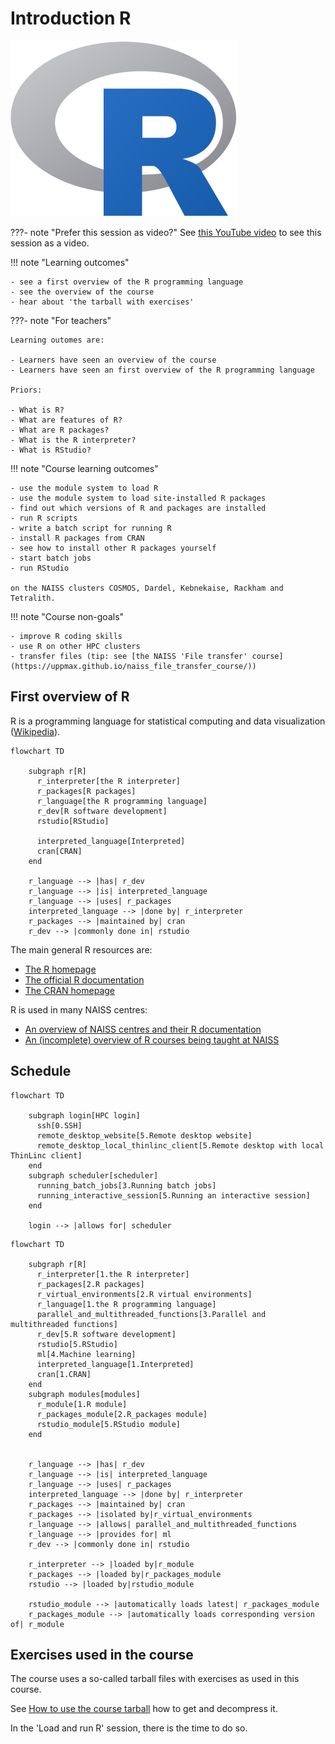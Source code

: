 # Introduction R

![The R logo](r_logo_50.png)

???- note "Prefer this session as video?"
    See [this YouTube video](https://youtu.be/N-TRzv9LdF4)
    to see this session as a video.

!!! note "Learning outcomes"

    - see a first overview of the R programming language
    - see the overview of the course
    - hear about 'the tarball with exercises'

???- note "For teachers"

    Learning outomes are:

    - Learners have seen an overview of the course
    - Learners have seen an first overview of the R programming language

    Priors:

    - What is R?
    - What are features of R?
    - What are R packages?
    - What is the R interpreter?
    - What is RStudio?

!!! note "Course learning outcomes"

    - use the module system to load R
    - use the module system to load site-installed R packages
    - find out which versions of R and packages are installed
    - run R scripts
    - write a batch script for running R
    - install R packages from CRAN
    - see how to install other R packages yourself
    - start batch jobs
    - run RStudio

    on the NAISS clusters COSMOS, Dardel, Kebnekaise, Rackham and Tetralith.

!!! note "Course non-goals"

    - improve R coding skills
    - use R on other HPC clusters
    - transfer files (tip: see [the NAISS 'File transfer' course](https://uppmax.github.io/naiss_file_transfer_course/))

## First overview of R

R is a programming language for statistical computing and data visualization
([Wikipedia](https://en.wikipedia.org/wiki/R_(programming_language))).

```mermaid
flowchart TD

    subgraph r[R]
      r_interpreter[the R interpreter]
      r_packages[R packages]
      r_language[the R programming language]
      r_dev[R software development]
      rstudio[RStudio]

      interpreted_language[Interpreted]
      cran[CRAN]
    end

    r_language --> |has| r_dev
    r_language --> |is| interpreted_language
    r_language --> |uses| r_packages
    interpreted_language --> |done by| r_interpreter
    r_packages --> |maintained by| cran
    r_dev --> |commonly done in| rstudio
```

The main general R resources are:

- [The R homepage](https://www.r-project.org/)
- [The official R documentation](https://cran.r-project.org/manuals.html)
- [The CRAN homepage](https://cran.r-project.org/)

R is used in many NAISS centres:

- [An overview of NAISS centres and their R documentation](http://docs.uppmax.uu.se/software/r/#overview-of-naiss-centers-and-their-documentation-about-r)
- [An (incomplete) overview of R courses being taught at NAISS](http://docs.uppmax.uu.se/software/r/#learning-r)


## Schedule

```mermaid
flowchart TD

    subgraph login[HPC login]
      ssh[0.SSH]
      remote_desktop_website[5.Remote desktop website]
      remote_desktop_local_thinlinc_client[5.Remote desktop with local ThinLinc client]
    end
    subgraph scheduler[scheduler]
      running_batch_jobs[3.Running batch jobs]
      running_interactive_session[5.Running an interactive session]
    end

    login --> |allows for| scheduler

```

```mermaid
flowchart TD

    subgraph r[R]
      r_interpreter[1.the R interpreter]
      r_packages[2.R packages]
      r_virtual_environments[2.R virtual environments]
      r_language[1.the R programming language]
      parallel_and_multithreaded_functions[3.Parallel and multithreaded functions]
      r_dev[5.R software development]
      rstudio[5.RStudio]
      ml[4.Machine learning]
      interpreted_language[1.Interpreted]
      cran[1.CRAN]
    end
    subgraph modules[modules]
      r_module[1.R module]
      r_packages_module[2.R_packages module]
      rstudio_module[5.RStudio module]
    end


    r_language --> |has| r_dev
    r_language --> |is| interpreted_language
    r_language --> |uses| r_packages
    interpreted_language --> |done by| r_interpreter
    r_packages --> |maintained by| cran
    r_packages --> |isolated by|r_virtual_environments
    r_language --> |allows| parallel_and_multithreaded_functions
    r_language --> |provides for| ml
    r_dev --> |commonly done in| rstudio

    r_interpreter --> |loaded by|r_module
    r_packages --> |loaded by|r_packages_module
    rstudio --> |loaded by|rstudio_module

    rstudio_module --> |automatically loads latest| r_packages_module
    r_packages_module --> |automatically loads corresponding version of| r_module
```

## Exercises used in the course

The course uses a so-called tarball files with exercises as
used in this course.

See [How to use the course tarball](../common/use_tarball.md)
how to get and decompress it.

In the 'Load and run R' session, there is the time to do so.
